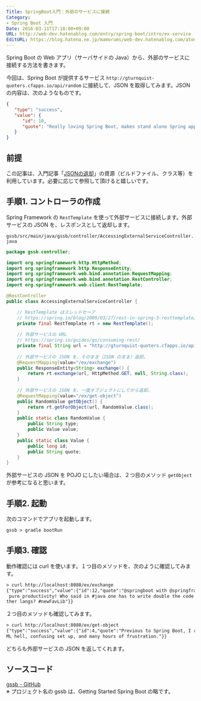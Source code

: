 ```yaml
---
Title: SpringBoot入門：外部のサービスに接続
Category:
- Spring Boot 入門
Date: 2016-03-11T17:10:00+09:00
URL: http://web-dev.hatenablog.com/entry/spring-boot/intro/ex-service
EditURL: https://blog.hatena.ne.jp/mamorums/web-dev.hatenablog.com/atom/entry/10328749687179106615
---
```


Spring Boot の Web アプリ（サーバサイドの Java）から、外部のサービスに接続する方法を書きます。

今回は、Spring Boot が提供するサービス `http://gturnquist-quoters.cfapps.io/api/random` に接続して、JSON を取得してみます。JSON の内容は、次のようなものです。

```json
{
   "type": "success",
   "value": {
      "id": 10,
      "quote": "Really loving Spring Boot, makes stand alone Spring apps easy."
   }
}
```


## 前提
この記事は、入門記事「[JSONの返却](/entry/spring-boot/intro/response-json)」の資源（ビルドファイル、クラス等）を利用しています。必要に応じて参照して頂けると嬉しいです。


## 手順1. コントローラの作成
Spring Framework の `RestTemplate` を使って外部サービスに接続します。外部サービスの JSON を、レスポンスとして返却します。

`gssb/src/main/java/gssb/controller/AccessingExternalServiceController.java`

```java
package gssb.controller;

import org.springframework.http.HttpMethod;
import org.springframework.http.ResponseEntity;
import org.springframework.web.bind.annotation.RequestMapping;
import org.springframework.web.bind.annotation.RestController;
import org.springframework.web.client.RestTemplate;

@RestController
public class AccessingExternalServiceController {

	// RestTemplate はスレッドセーフ
	// https://spring.io/blog/2009/03/27/rest-in-spring-3-resttemplate/
	private final RestTemplate rt = new RestTemplate();
	
	// 外部サービスの URL 
	// https://spring.io/guides/gs/consuming-rest/
	private final String url = "http://gturnquist-quoters.cfapps.io/api/random";
	
	// 外部サービスの JSON を、そのまま（JSON のまま）返却。
	@RequestMapping(value="/ex/exchange")
    public ResponseEntity<String> exchange() {
		return rt.exchange(url, HttpMethod.GET, null, String.class);
	}
	
	// 外部サービスの JSON を、一度オブジェクトにしてから返却。
	@RequestMapping(value="/ex/get-object")
	public RandomValue getObject() {
		return rt.getForObject(url, RandomValue.class);
	}
	public static class RandomValue {
		public String type;
		public Value value;		
	}
	public static class Value {
		public long id;
		public String quote;
	}
}
```

外部サービスの JSON を POJO にしたい場合は、２つ目のメソッド `getObject` が参考になると思います。


## 手順2. 起動
次のコマンドでアプリを起動します。

```txt
gssb > gradle bootRun
```

## 手順3. 確認
動作確認には curl を使います。１つ目のメソッドを、次のように確認してみます。

```txt
> curl http://localhost:8080/ex/exchange
{"type":"success","value":{"id":12,"quote":"@springboot with @springframework is
 pure productivity! Who said in #java one has to write double the code than in o
ther langs? #newFavLib"}}
```

２つ目のメソッドも確認してみます。

```txt
> curl http://localhost:8080/ex/get-object
{"type":"success","value":{"id":4,"quote":"Previous to Spring Boot, I remember X
ML hell, confusing set up, and many hours of frustration."}}
```

どちらも外部サービスの JSON を返してくれます。


## ソースコード
[gssb - GitHub](https://github.com/mamorum/blog/tree/master/code/gssb)  
※ プロジェクト名の gssb は、Getting Started Spring Boot の略です。

